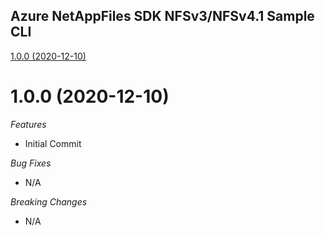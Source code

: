 ## Azure NetAppFiles SDK NFSv3/NFSv4.1 Sample CLI

[1.0.0 (2020-12-10)](#1.0.0 (2020-12-10))
# 1.0.0 (2020-12-10)

*Features*
* Initial Commit

*Bug Fixes*
* N/A

*Breaking Changes*
* N/A
